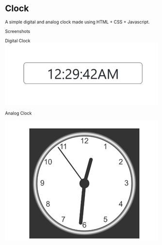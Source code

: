 # Clock
A simple digital and analog clock made using HTML + CSS + Javascript.

Screenshots

Digital Clock
![](images/DigitalClock.JPG)



Analog Clock


![](images/AnalogClock.JPG)
